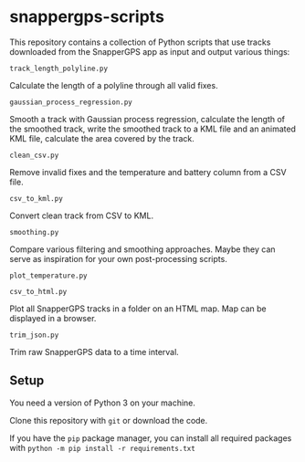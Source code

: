 # snappergps-scripts

This repository contains a collection of Python scripts that use tracks downloaded from the SnapperGPS app as input and output various things:

`track_length_polyline.py`

Calculate the length of a polyline through all valid fixes.

`gaussian_process_regression.py`

Smooth a track with Gaussian process regression, calculate the length of the smoothed track, write the smoothed track to a KML file and an animated KML file, calculate the area covered by the track.

`clean_csv.py`

Remove invalid fixes and the temperature and battery column from a CSV file.

`csv_to_kml.py`

Convert clean track from CSV to KML.

`smoothing.py`

Compare various filtering and smoothing approaches.
Maybe they can serve as inspiration for your own post-processing scripts.

`plot_temperature.py`

`csv_to_html.py`

Plot all SnapperGPS tracks in a folder on an HTML map.
Map can be displayed in a browser.

`trim_json.py`

Trim raw SnapperGPS data to a time interval.

## Setup

You need a version of Python 3 on your machine.

Clone this repository with `git` or download the code.

If you have the `pip` package manager, you can install all required packages with `python -m pip install -r requirements.txt`

